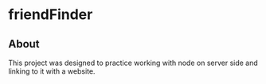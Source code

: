 # friendFinder

## About

This project was designed to practice working with node on server side and linking to it with a website.